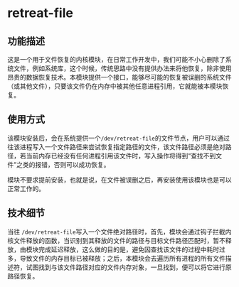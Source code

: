 # retreat-file

## 功能描述

这是一个用于文件恢复的内核模块，在日常工作开发中，我们可能不小心删除了系统文件，例如系统库，这个时候，传统思路中没有提供办法来将他恢复，除非使用昂贵的数据恢复技术。本模块提供一个接口，能够尽可能的恢复被误删的系统文件（或其他文件），只要该文件仍在内存中被其他任意进程引用，它就能被本模块恢复。

## 使用方式

该模块安装后，会在系统提供一个`/dev/retreat-file`的文件节点，用户可以通过往该进程写入一个文件路径来尝试恢复指定路径的文件，该文件路径必须是绝对路径，若当前内存已经没有任何进程引用该文件时，写入操作将得到“查找不到文件”之类的报错，否则可以成功恢复。

模块不要求提前安装，也就是说，在文件被误删之后，再安装使用该模块也是可以正常工作的。

## 技术细节

当往 `/dev/retreat-file`写入一个文件绝对路径时，首先，模块会通过钩子拦截内核文件释放的函数，当识别到其释放的文件的路径与目标文件路径匹配时，暂不释放，由模块完成延迟释放，这么做的目的是，避免因查找该文件的过程中耗时过多，导致文件的内存目标已被释放；之后，本模块会去遍历所有进程的所有文件描述符，试图找到与该文件路径对应的文件内存对象，一旦找到，便可以将它进行原路径恢复。
